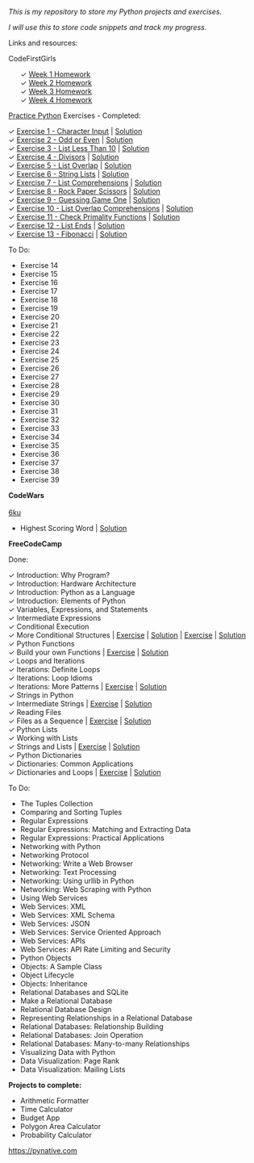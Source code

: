 <i>This is my repository to store my Python projects and exercises.

I will use this to store code snippets and track my progress.
</i>

Links and resources:

CodeFirstGirls
<ul>
&#10003; <a href = "cfg-homework-week1.py">Week 1 Homework</a><br>
&#10003; <a href = "cfg-homework-week2.py">Week 2 Homework</a><br>
&#10003; <a href = "cfg-homework-week3.py">Week 3 Homework</a><br>
&#10003; <a href = "cfg-homework-week4.py">Week 4 Homework</a><br>


</ul>

<a href = "https://www.practicepython.org/">Practice Python</a> Exercises - Completed:

&#10003; <a href = https://www.practicepython.org/exercise/2014/01/29/01-character-input.html>Exercise 1 - Character Input</a> | <a href = "exercise20.py">Solution</a><br>
&#10003; <a href = https://www.practicepython.org/exercise/2014/02/05/02-odd-or-even.html>Exercise 2 - Odd or Even</a> | <a href = "exercise22.py">Solution</a><br>
&#10003; <a href = https://www.practicepython.org/exercise/2014/02/15/03-list-less-than-ten.html>Exercise 3 - List Less Than 10</a> | <a href = "exercise24.py">Solution</a><br>
&#10003; <a href = https://www.practicepython.org/exercise/2014/02/26/04-divisors.html>Exercise 4 - Divisors</a> | <a href = "exercise23.py">Solution</a><br>
&#10003; <a href = https://www.practicepython.org/exercise/2014/03/05/05-list-overlap.html>Exercise 5 - List Overlap</a> | <a href = "exercise25.py">Solution</a><br>
&#10003; <a href = https://www.practicepython.org/exercise/2014/03/12/06-string-lists.html>Exercise 6 - String Lists</a> | <a href = "exercise26.py">Solution</a><br>
&#10003; <a href = https://www.practicepython.org/exercise/2014/03/19/07-list-comprehensions.html>Exercise 7 - List Comprehensions</a> | <a href = "exercise27.py">Solution</a><br>
&#10003; <a href = https://www.practicepython.org/exercise/2014/03/26/08-rock-paper-scissors.html>Exercise 8 - Rock Paper Scissors</a> | <a href = "exercise28.py">Solution</a><br>
&#10003; <a href = https://www.practicepython.org/exercise/2014/04/02/09-guessing-game-one.html>Exercise 9 - Guessing Game One</a> | <a href = "exercise29.py">Solution</a><br>
&#10003; <a href = https://www.practicepython.org/exercise/2014/04/10/10-list-overlap-comprehensions.html>Exercise 10 - List Overlap Comprehensions</a> | <a href = "exercise30.py">Solution</a><br>
&#10003; <a href = https://www.practicepython.org/exercise/2014/04/16/11-check-primality-functions.html>Exercise 11 - Check Primality Functions</a> | <a href = "exercise31.py">Solution</a><br>
&#10003; <a href = https://www.practicepython.org/exercise/2014/04/25/12-list-ends.html>Exercise 12 - List Ends</a> | <a href = "exercise32.py">Solution</a><br>
&#10003; <a href = https://www.practicepython.org/exercise/2014/04/30/13-fibonacci.html>Exercise 13 - Fibonacci</a> | <a href = "exercise34.py">Solution</a><br>

To Do:

<ul>

<li>Exercise 14
<li>Exercise 15
<li>Exercise 16
<li>Exercise 17
<li>Exercise 18
<li>Exercise 19
<li>Exercise 20
<li>Exercise 21
<li>Exercise 22
<li>Exercise 23
<li>Exercise 24
<li>Exercise 25
<li>Exercise 26
<li>Exercise 27
<li>Exercise 28
<li>Exercise 29
<li>Exercise 30
<li>Exercise 31
<li>Exercise 32
<li>Exercise 33
<li>Exercise 34
<li>Exercise 35
<li>Exercise 36
<li>Exercise 37
<li>Exercise 38
<li>Exercise 39
</ul>

<b>CodeWars</b><br><br>
<u>6ku</u>
<ul>
<li>Highest Scoring Word | <a href = codewars1.py>Solution</a></li>
</ul>

<b>FreeCodeCamp</b>

Done:

&#10003; Introduction: Why Program?<br>
&#10003; Introduction: Hardware Architecture<br>
&#10003; Introduction: Python as a Language<br>
&#10003; Introduction: Elements of Python<br>
&#10003; Variables, Expressions, and Statements<br>
&#10003; Intermediate Expressions<br>
&#10003; Conditional Execution<br>
&#10003; More Conditional Structures | <a href = "https://www.youtube.com/watch?v=crLerB4ZxMI">Exercise</a> | <a href ="exercise4.py">Solution</a> | <a href = "https://www.youtube.com/watch?v=KJN3-7HH6yk">Exercise</a> | <a href ="exercise4.py">Solution</a><br> 
&#10003; Python Functions<br>
&#10003; Build your own Functions | <a href = "https://www.youtube.com/watch?v=ksvGhDsjtpw">Exercise</a> | <a href ="exercise4.py">Solution</a><br>
&#10003; Loops and Iterations<br>
&#10003; Iterations: Definite Loops<br>
&#10003; Iterations: Loop Idioms<br>
&#10003; Iterations: More Patterns | <a href = "https://www.youtube.com/watch?v=kjxXZQw0uPg">Exercise</a> | <a href ="exercise7.py">Solution</a><br>
&#10003; Strings in Python<br>
&#10003; Intermediate Strings | <a href = "https://www.youtube.com/watch?v=1bSqHot-KwE">Exercise</a> | <a href ="exercise19.py">Solution</a><br>
&#10003; Reading Files<br>
&#10003; Files as a Sequence | <a href = "https://www.youtube.com/watch?v=il1j4wkte2E">Exercise</a> | <a href = "exercise18.py">Solution</a><br>
&#10003; Python Lists<br>
&#10003; Working with Lists<br>
&#10003; Strings and Lists | <a href = "https://www.youtube.com/watch?v=-9TfJF2dwHI">Exercise</a> | <a href = "exercise33.py">Solution</a><br>
&#10003; Python Dictionaries<br>
&#10003; Dictionaries: Common Applications<br>
&#10003; Dictionaries and Loops | <a href = "https://www.youtube.com/watch?v=-9TfJF2dwHI">Exercise</a> | <a href = "exercise35.py">Solution</a><br>

To Do:

<uL>
<li>The Tuples Collection
<li>Comparing and Sorting Tuples
<li>Regular Expressions
<li>Regular Expressions: Matching and Extracting Data
<li>Regular Expressions: Practical Applications
<li>Networking with Python
<li>Networking Protocol
<li>Networking: Write a Web Browser
<li>Networking: Text Processing
<li>Networking: Using urllib in Python
<li>Networking: Web Scraping with Python
<li>Using Web Services
<li>Web Services: XML
<li>Web Services: XML Schema
<li>Web Services: JSON
<li>Web Services: Service Oriented Approach
<li>Web Services: APIs
<li>Web Services: API Rate Limiting and Security
<li>Python Objects
<li>Objects: A Sample Class
<li>Object Lifecycle
<li>Objects: Inheritance
<li>Relational Databases and SQLite
<li>Make a Relational Database
<li>Relational Database Design
<li>Representing Relationships in a Relational Database
<li>Relational Databases: Relationship Building
<li>Relational Databases: Join Operation
<li>Relational Databases: Many-to-many Relationships
<li>Visualizing Data with Python
<li>Data Visualization: Page Rank
<li>Data Visualization: Mailing Lists
</ul>

<b>Projects to complete:</b>

<ul>
<li>Arithmetic Formatter
<li>Time Calculator
<li>Budget App
<li>Polygon Area Calculator
<li>Probability Calculator
</ul>

https://pynative.com

